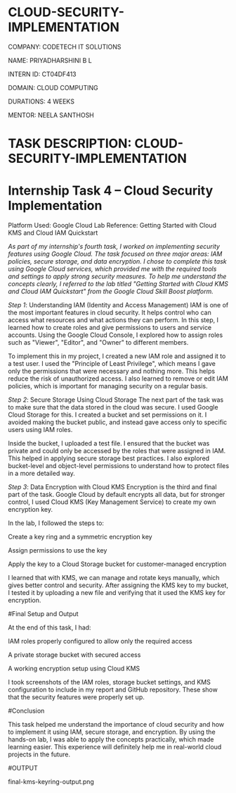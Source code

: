 # CLOUD-SECURITY-IMPLEMENTATION

COMPANY: CODETECH IT SOLUTIONS

NAME: PRIYADHARSHINI B L

INTERN ID: CT04DF413

DOMAIN: CLOUD COMPUTING

DURATIONS: 4 WEEKS

MENTOR: NEELA SANTHOSH

# TASK DESCRIPTION: CLOUD-SECURITY-IMPLEMENTATION

# Internship Task 4 – Cloud Security Implementation

Platform Used: Google Cloud
Lab Reference: Getting Started with Cloud KMS and Cloud IAM Quickstart

*As part of my internship's fourth task, I worked on implementing security features using Google Cloud. The task focused on three major areas: IAM policies, secure storage, and data encryption. I chose to complete this task using Google Cloud services, which provided me with the required tools and settings to apply strong security measures. To help me understand the concepts clearly, I referred to the lab titled "Getting Started with Cloud KMS and Cloud IAM Quickstart" from the Google Cloud Skill Boost platform.*

*Step 1*: Understanding IAM (Identity and Access Management)
IAM is one of the most important features in cloud security. It helps control who can access what resources and what actions they can perform. In this step, I learned how to create roles and give permissions to users and service accounts. Using the Google Cloud Console, I explored how to assign roles such as "Viewer", "Editor", and "Owner" to different members.

To implement this in my project, I created a new IAM role and assigned it to a test user. I used the "Principle of Least Privilege", which means I gave only the permissions that were necessary and nothing more. This helps reduce the risk of unauthorized access. I also learned to remove or edit IAM policies, which is important for managing security on a regular basis.

*Step 2*: Secure Storage Using Cloud Storage
The next part of the task was to make sure that the data stored in the cloud was secure. I used Google Cloud Storage for this. I created a bucket and set permissions on it. I avoided making the bucket public, and instead gave access only to specific users using IAM roles.

Inside the bucket, I uploaded a test file. I ensured that the bucket was private and could only be accessed by the roles that were assigned in IAM. This helped in applying secure storage best practices. I also explored bucket-level and object-level permissions to understand how to protect files in a more detailed way.

*Step 3*: Data Encryption with Cloud KMS
Encryption is the third and final part of the task. Google Cloud by default encrypts all data, but for stronger control, I used Cloud KMS (Key Management Service) to create my own encryption key.

In the lab, I followed the steps to:

Create a key ring and a symmetric encryption key

Assign permissions to use the key

Apply the key to a Cloud Storage bucket for customer-managed encryption

I learned that with KMS, we can manage and rotate keys manually, which gives better control and security. After assigning the KMS key to my bucket, I tested it by uploading a new file and verifying that it used the KMS key for encryption.

#Final Setup and Output

At the end of this task, I had:

IAM roles properly configured to allow only the required access

A private storage bucket with secured access

A working encryption setup using Cloud KMS

I took screenshots of the IAM roles, storage bucket settings, and KMS configuration to include in my report and GitHub repository. These show that the security features were properly set up.

#Conclusion

This task helped me understand the importance of cloud security and how to implement it using IAM, secure storage, and encryption. By using the hands-on lab, I was able to apply the concepts practically, which made learning easier. This experience will definitely help me in real-world cloud projects in the future.

#OUTPUT

final-kms-keyring-output.png



